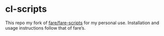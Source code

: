 cl-scripts
==========

This repo my fork
of [fare/fare-scripts](http://github.com/fare/fare-scripts) for my
personal use. Installation and usage instructions follow that of fare’s.
